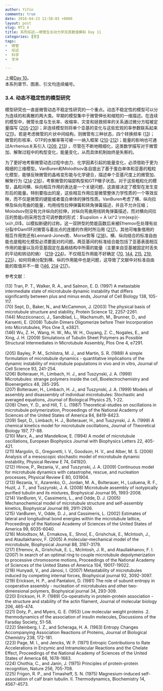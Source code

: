 ```yaml
---
author: YiYin
comments: true
date: 2016-04-23 12:58:03 +0800
layout: post
slug: MT3_4
title: 系列综述——微管生长动力学及其数值模拟 Day 11
categories: [思]
tags:
-  微管
-  综述
-  科学
-  学术

---
```


上接[Day 10](http://whyhow.github.io/2016/04/16/mt3-3.html)。<br/>
本系列章节、图表、引文均连续编号。 

### 3.4. 动态不稳定性的模型研究

模型研究也一直是微管动态不稳定性研究的一个重点。动态不稳定性的模型可以分为连续的和离散的两大类。早期的模型集中于微管伸长和缩短的一维描述。在连续的模型中，微管长度与生长率、收缩率、灾变和拯救频率的关系通过微分方程被定量描写 (<a href="#r205">205</a>-<a href="#r210">210</a>)；非连续模型则将单个亚基的变化与这些宏观的率参数联系起来 (<a href="#r211">211</a>)。若是考虑微管的片状中间结构，则微管有三种状态，四个转换频率 (<a href="#r13">13</a>)；微管的形核率、GTP的水解率等可被一一纳入框架 (<a href="#r210">210</a>-<a href="#r212">212</a>)；能量的影响也可通过Arrhenius关系引入 (<a href="#r209">209</a>, <a href="#r213">213</a>) 。尽管在不断地精细化，这类数学描写对于微管加、解聚过程中的构型变化，能量变化，从而具体机制始终是失察的。

为了更好地考察微管动态过程中由力、化学因素引起的能量变化，必须借助于更为精细的三维模型。VanBuren和Molodtsov各自提出了基于蛋白单体和亚基的粗粒化模型，能够反映微管的晶格变形能与化学键合，描述单个亚基尺度上的微管加、解聚行为 (<a href="#r214">214</a>-<a href="#r216">216</a>)，考察微管的端部构型和GTP帽子状态。对于这些粗粒化的模型，晶粒间横、纵向相互作用的表达是一个关键问题，这直接决定了模型在发生变形后的能量。特别要指出的是，这些相互作用应是微管整体力学性质的一个等效反映，而不仅是微管的键能或者蛋白单体的弹性性质。VanBuren考虑了横、纵向拉伸及纵向弯曲的能量，均用线性拉伸弹簧和转角弹簧描述，并且不允许压缩；Molodsov则没有允许纵向的拉伸，对纵向弯曲用线转角弹簧描述，而对横向间拉压的势能$\upsilon$则采用包含可调参数的形式：$\upsilon = A \xi^2 \rm{exp}(-\xi/r_0)$，以模拟断键的过称。这一双阱型的势能函数后来被Efremov在处理有丝分裂中Dam1环对微管与着丝点的连接的作用时所沿用 (<a href="#r217">217</a>)。其他可唯象借用的相互作用势还有Lennard-Jones势、Morse势等 (<a href="#r218">218</a>)。横、纵向结合的标准自由能也是粗粒化模型必须要面对的问题。两亚基间的标准结合能包括了亚基表面相互作用的能量以及将亚基固定在晶格结构中所需的能量（主要来自亚基被固定时丢失的平动和转动的熵） (<a href="#r219">219</a>-<a href="#r224">224</a>)。不仅相互作用能不好确定 (<a href="#r70">70</a>, <a href="#r144">144</a>, <a href="#r215">215</a>, <a href="#r219">219</a>, <a href="#r225">225</a>)，如何将熵分配到横、纵的作用能中也是问题，这导致了文献中对标准自由能的取值并不一致 (<a href="#r146">146</a>, <a href="#r214">214</a>-<a href="#r217">217</a>)。

参考文献：

<a name="r13"></a>(13) Tran, P. T., Walker, R. A., and Salmon, E. D. (1997) A metastable intermediate state of microtubule dynamic instability that differs significantly between plus and minus ends, Journal of Cell Biology 138, 105-117.<br/>
<a name="r70"></a>(70) Sept, D., Baker, N., and McCammon, J. (2003) The physical basis of microtubule structure and stability, Protein Science 12, 2257-2261.<br/>
<a name="r144"></a>(144) Mozziconacci, J., Sandblad, L., Wachsmuth, M., Brunner, D., and Karsenti, E. (2008) Tubulin Dimers Oligomerize before Their Incorporation into Microtubules, Plos One 3, e3821.<br/>
<a name="r146"></a>(146) Wu, Z. H., Wang, H. W., Mu, W. H., Ouyang, Z. C., Nogales, E., and Xing, J. H. (2009) Simulations of Tubulin Sheet Polymers as Possible Structural Intermediates in Microtubule Assembly, Plos One 4, e7291.<br/><br/>
<a name="r205"></a>(205) Bayley, P. M., Schilstra, M. J., and Martin, S. R. (1989) A  simple formulation of microtubule dynamics - quantitative implications of the dynamic instability of microtubule populations in vivo and in vitro, Journal of Cell Science 93, 241-254.<br/>
<a name="r206"></a>(206) Bolterauer, H., Limbach, H. J., and Tuszynski, J. A. (1999) Microtubules: strange polymers inside the cell, Bioelectrochemistry and Bioenergetics 48, 285-295.<br/>
<a name="r207"></a>(207) Bolterauer, H., Limbach, H. J., and Tuszynski, J. A. (1999) Models of assembly and disassembly of individual microtubules: Stochastic and averaged equations, Journal of Biological Physics 25, 1-22.<br/>
<a name="r208"></a>(208) Chen, Y. D., and Hill, T. L. (1987) Theoretical-studies on oscillations in microtubule polymerization, Proceedings of the National Academy of Sciences of the United States of America 84, 8419-8423.<br/>
<a name="r209"></a>(209) Sept, D., Limbach, H. J., Bolterauer, H., and Tuszynski, J. A. (1999) A chemical kinetics model for microtubule oscillations, Journal of Theoretical Biology 197, 77-88.<br/>
<a name="r210"></a>(210) Marx, A., and Mandelkow, E. (1994) A model of microtubule oscillations, European Biophysics Journal with Biophysics Letters 22, 405-421.<br/>
<a name="r211"></a>(211) Margolin, G., Gregoretti, I. V., Goodson, H. V., and Alber, M. S. (2006) Analysis of a mesoscopic stochastic model of microtubule dynamic instability, Physical Review E 74, 041920.<br/>
<a name="r212"></a>(212) Hinow, P., Rezania, V., and Tuszynski, J. A. (2009) Continuous model for microtubule dynamics with catastrophe, rescue, and nucleation processes, Physical Review E 80, 031904.<br/>
<a name="r213"></a>(213) Rezania, V., Azarenko, O., Jordan, M. A., Bolterauer, H., Luduena, R. F., Huzil, J. T., and Tuszynski, J. A. (2008) Microtubule assembly of isotypically purified tubulin and its mixtures, Biophysical Journal 95, 1993-2008.<br/>
<a name="r214"></a>(214) VanBuren, V., Cassimeris, L., and Odde, D. J. (2005) Mechanochemical model of microtubule structure and self-assembly kinetics, Biophysical Journal 89, 2911-2926.<br/>
<a name="r215"></a>(215) VanBuren, V., Odde, D. J., and Cassimeris, L. (2002) Estimates of lateral and longitudinal bond energies within the microtubule lattice, Proceedings of the National Academy of Sciences of the United States of America 99, 6035-6040.<br/>
<a name="r216"></a>(216) Molodtsov, M., Ermakova, E., Shnol, E., Grishchuk, E., McIntosh, J., and Ataullakhanov, F. (2005) A molecular-mechanical model of the microtubule, Biophysical Journal 88, 3167-3179.<br/>
<a name="r217"></a>(217) Efremov, A., Grishchuk, E. L., McIntosh, J. R., and Ataullakhanov, F. I. (2007) In search of an optimal ring to couple microtubule depolymerization to processive chromosome motions, Proceedings of the National Academy of Sciences of the United States of America 104, 19017-19022.<br/>
<a name="r218"></a>(218) Hunyadi, V., and Jánosi, I. (2007) Metastability of microtubules induced by competing internal forces, Biophysical journal 92, 3092-3097.<br/>
<a name="r219"></a>(219) Erickson, H. P., and Pantaloni, D. (1981) The role of subunit entropy in cooperative assembly - nucleation of microtubules and other two-dimensional polymers, Biophysical journal 34, 293-309.<br/>
<a name="r220"></a>(220) Erickson, H. P. (1989) Co-operativity in protein-protein association - the structure and stability of the actin filament, Journal of molecular biology 206, 465-474.<br/>
<a name="r221"></a>(221) Doty, P., and Myers, G. E. (1953) Low molecular weight proteins .2. thermodynamics of the association of insulin molecules, Discussions of the Faraday Society, 51-58.<br/>
<a name="r222"></a>(222) Steinberg, I. Z., and Scheraga, H. A. (1963) Entropy Changes Accompanying Association Reactions of Proteins, Journal of Biological Chemistry 238, 172-181.<br/>
<a name="r223"></a>(223) Page, M. I., and Jencks, W. P. (1971) Entropic Contributions to Rate Accelerations in Enzymic and Intramolecular Reactions and the Chelate Effect, Proceedings of the National Academy of Sciences of the United States of America 68, 1678-1683.<br/>
<a name="r224"></a>(224) Chothia, C., and Janin, J. (1975) Principles of protein-protein recognition, Nature 256, 705-708.<br/>
<a name="r225"></a>(225) Frigon, R. P., and Timasheff, S. N. (1975) Magnesium-induced self-association of calf brain tubulin. II. Thermodynamics, Biochemistry 14, 4567-4573.<br/>